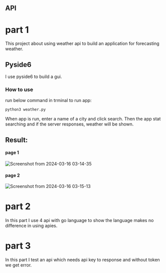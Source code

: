 ## API

# part 1

This project about using weather api to build an application for forecasting weather.


## Pyside6

I use pyside6 to build a gui.

### How to use

run below command in trminal to run app:

```
python3 weather.py
```

When app is run, enter a name of a city and click search.
Then the app stat searching and if the server responses, weather will be shown.

## Result:

#### page 1

![Screenshot from 2024-03-16 03-14-35](https://github.com/javadnematollahi/pyDeploy/assets/86910174/27635d05-c370-4335-8f0b-d76db2834db8)


#### page 2

![Screenshot from 2024-03-16 03-15-13](https://github.com/javadnematollahi/pyDeploy/assets/86910174/8b54587e-2fdc-4db6-b6f7-87ce9d1f624c)


# part 2

In this part I use 4 api with go language to show the language makes no difference in using apies.


# part 3

In this part I test an api which needs api key to response and without token we get error.
